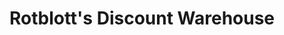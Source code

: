 ---
title: "Rotblott's Discount Warehouse"
url: /toronto/rotblotts-discount-warehouse/
shop: shop
---